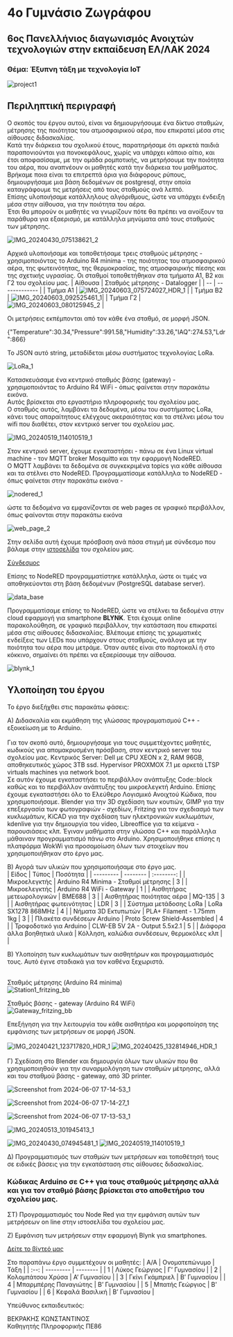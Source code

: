 # 4ο Γυμνάσιο Ζωγράφου
## 6ος Πανελλήνιος διαγωνισμός Ανοιχτών τεχνολογιών στην εκπαίδευση ΕΛ/ΛΑΚ 2024

### Θέμα: Έξυπνη τάξη με τεχνολογία ΙοΤ

![project1](https://github.com/4gymzogr/iot_project2024/assets/87853324/f94ea0c2-926a-4a54-b204-565a51ba112d)

## Περιληπτική περιγραφή


Ο σκοπός του έργου αυτού, είναι να δημιουργήσουμε ένα δίκτυο σταθμών, μέτρησης της ποιότητας του ατμοσφαιρικού αέρα, 
που επικρατεί μέσα στις αίθουσες διδασκαλίας.<br/> 
Κατά την διάρκεια του σχολικού έτους, παρατηρήσαμε ότι αρκετά παιδιά παραπονιούνται για πονοκεφάλους, χωρίς να υπάρχει κάποιο αίτιο, και έτσι αποφασίσαμε, με την
ομάδα ρομποτικής, να μετρήσουμε την ποιότητα του αέρα, που αναπνέουν οι μαθητές κατά την διάρκεια του μαθήματος.<br/> 
Βρήκαμε ποια είναι τα επιτρεπτά όρια για διάφορους ρύπους, δημιουργήσαμε μια βάση δεδομένων σε postgresql, στην οποία καταγράφουμε τις μετρήσεις από τους σταθμούς ανά λεπτό.<br/> 
Επίσης υλοποιήσαμε κατάλληλους αλγόριθμους, ώστε να υπάρχει ένδειξη μέσα στην αίθουσα, για την ποιότητα του αέρα.<br/> 
Έτσι θα μπορούν οι μαθητές να γνωρίζουν πότε θα πρέπει να ανοίξουν τα παράθυρα για εξαερισμό, με κατάλληλα μηνύματα από τους σταθμούς των μέτρησης.<br/> 

![IMG_20240430_075138621_2](https://github.com/4gymzogr/iot_project2024/assets/8081503/d011daa4-ae2a-4d72-b1fb-10d9a9ea7883)


Αρχικά υλοποιήσαμε και τοποθετήσαμε τρεις σταθμούς μέτρησης - χρησιμοποιόντας το Arduino R4 minima - της ποιότητας του ατμοσφαιρικού αέρα, της φωτεινότητας, της θερμοκρασίας, της ατμοσφαιρικής πίεσης και της σχετικής υγρασίας. 
Οι σταθμοί τοποθετήθηκαν στα τμήματα Α1, Β2 και Γ2 του σχολείου μας.
| Αίθουσα  | Σταθμός μέτρησης - Datalogger |
| -- | ------------- |
| Τμήμα A1  | ![IMG_20240603_075724027_HDR_1](https://github.com/4gymzogr/iot_project2024/assets/8081503/385b6781-912f-41cc-8218-4dca5b0abad2) |
| Τμήμα B2  | ![IMG_20240603_092525461_1](https://github.com/4gymzogr/iot_project2024/assets/8081503/a2a4bbdc-0a6e-459f-afb9-061b2df2ab6d)|
| Τμήμα Γ2  | ![IMG_20240603_080125945_2](https://github.com/4gymzogr/iot_project2024/assets/87853324/e5366de4-4b10-4454-af15-ff2d9397c04f) |

Οι μετρήσεις εκπέμπονται από τον κάθε ένα σταθμό, σε μορφή JSON.

{"Temperature":30.34,"Pressure":991.58,"Humidity":33.26,"IAQ":274.53,"Ldr":866}

To JSON αυτό string, μεταδίδεται μέσω συστήματος τεχνολογίας LoRa.<br>

![LoRa_1](https://github.com/4gymzogr/iot_project2024/assets/87853324/b603bc23-e0fd-462c-b29a-dbe4db8fa85c)

Κατασκευάσαμε ένα κεντρικό σταθμός βάσης (gateway) - χρησιμοποιόντας το Arduino R4 WiFi - όπως φαίνεται στην παρακάτω εικόνα. <br> Αυτός βρίσκεται στο εργαστήριο πληροφορικής του σχολείου μας. <br> Ο σταθμός αυτός, λαμβάνει τα δεδομένα, μέσω του συστήματος LoRa, κάνει τους απαραίτητους ελέγχους ακεραιότητας και τα στέλνει μέσω του wifi που διαθέτει, στον κεντρικό server του σχολείου μας. <br>

![IMG_20240519_114010519_1](https://github.com/4gymzogr/iot_project2024/assets/87853324/64f83150-eb06-4acd-91e7-8237ed5f53bc)

Στον κεντρικό server, έχουμε εγκαταστήσει - πάνω σε ένα Linux virtual machine - τον MQTT broker Mosquitto και την εφαρμογή NodeRED. <br>
O MQTT λαμβάνει τα δεδομένα σε συγκεκριμένα topics για κάθε αίθουσα και τα στέλνει στο NodeRED.
Προγραμματίσαμε κατάλληλα το NodeRED - όπως φαίνεται στην παρακάτω εικόνα - <br>

![nodered_1](https://github.com/4gymzogr/iot_project2024/assets/87853324/12886d14-20a8-4f19-bae5-82156ad9a543)

ώστε τα δεδομένα να εμφανίζονται σε web pages σε γραφικό περιβάλλον, όπως φαίνονται στην παρακάτω εικόνα <br>

![web_page_2](https://github.com/4gymzogr/iot_project2024/assets/87853324/65973eea-8608-4123-897e-92bcfca2d33f)

Στην σελίδα αυτή έχουμε πρόσβαση ανά πάσα στιγμή με σύνδεσμο που βάλαμε στην  [ιστοσελίδα](https://4gym-zograf.att.sch.gr/) του σχολείου μας.<br>

[Σύνδεσμος](http://zograf4lyk.lserveradmin.gr:1880/ui/#!/0?socketid=U6ivv_HBO9mLjVnQAACe) 

Επίσης το NodeRED προγραμματίστηκε κατάλληλα, ώστε οι τιμές να αποθηκεύονται στη βάση δεδομένων (PostgreSQL database server).<br>

![data_base](https://github.com/4gymzogr/iot_project2024/assets/87853324/9c8928e6-126d-492f-b4a2-57b2609fd3d0)

Προγραμματίσαμε επίσης το NodeRED, ώστε να στέλνει τα δεδομένα στην cloud εφαρμογή για smartphone **BLYNK**. Έτσι έχουμε online παρακολούθηση, σε γραφικό 
περιβάλλον, την κατάσταση που επικρατεί μέσα στις αίθουσες διδασκαλίας. Βλέπουμε επίσης τις χρωματικές ενδείξεις των LEDs που υπάρχουν στους σταθμούς, ανάλογα με την ποιότητα του αέρα που μετράμε. Όταν αυτές είναι στο πορτοκαλί ή στο κόκκινο, σημαίνει ότι πρέπει να εξαερίσουμε την αίθουσα.<br>

![blynk_1](https://github.com/4gymzogr/iot_project2024/assets/87853324/0fddb245-e5a2-4ad7-a94e-7db130d6a3f9)


## Υλοποίηση του έργου

Το έργο διεξήχθει στις παρακάτω φάσεις:

Α) Διδασκαλία και εκμάθηση της γλώσσας προγραματισμού C++ - εξοικείωση με το Arduino. <br> <br>
Για τον σκοπό αυτό, δημιουργήσαμε για τους συμμετέχοντες μαθητές, κωδικούς για απομακρυσμένη πρόσβαση, στον κεντρικό server του σχολείου μας.
Κεντρικός Server: Dell με CPU XEON x 2, RAM 96GB, αποθηκευτικός χώρος 3ΤΒ ssd. Hypervisor PROXMOX 7.1 με αρκετά LTSP virtuals machines για network boot.  
Σε αυτόν έχουμε εγκαταστήσει το περιβάλλον ανάπτυξης Code::block καθώς και το περιβάλλον ανάπτυξης του μικροελεγκτή Arduino. 
Επίσης έχουμε εγκαταστήσει όλο το Ελεύθερο Λογισμικό Ανοιχτού Κώδικα, που χρησιμοποιήσαμε. Blender για την 3D σχεδίαση των κουτιών, GIMP για την επεξεργασία των φωτογραφιών - σχεδίων,
Fritzing για τον σχεδιασμό των κυκλωμάτων, KiCAD για την σχεδίαση των ηλεκτρονικών κυκλωμάτων, kdenlive για την δημιουργία του video, Libreoffice για τα κείμενα - παρουσιάσεις κλπ.
Έγιναν μαθήματα στην γλώσσα C++ και παράλληλα μάθαιναν προγραμματισμό πάνω στο Αrduino. Χρησιμοποιήθηκε επίσης η πλατφόρμα WokWi για προσομοίωση όλων
των στοιχείων που χρησιμοποιήθηκαν στο έργο μας.

B) Αγορά των υλικών που χρησιμοποιήσαμε στο έργο μας. <br>
| Είδος  | Τύπος | Ποσότητα |
| --------- | -------- | :--------: |
| Μικροελεγκτής  | Arduino R4 Minima - Σταθμοί μέτρησης | 3 |
| Μικροελεγκτής  | Arduino R4 WiFi - Gateway | 1 |
| Αισθητήρας μετεωρολογικών  | BME688 | 3 |
| Αισθητήρας ποιότητας αέρα  | MQ-135 | 3 |
| Αισθητήρας φωτεινότητας  | LDR | 3 |
| Σύστημα μετάδοσης LoRa  | LoRa SX1278 868MHz | 4 |
| Νήματα 3D Εκτυπωτών | PLA+ Filament - 1.75mm 1kg | 3 |
| Πλακέτα συνδέσεων Arduino | Proto Screw Shield-Assembled | 4 |
| Τροφοδοτικό για Arduino | CLW-EB 5V 2A - Output 5.5x2.1 | 5 | 
| Διάφορα άλλα βοηθητικά υλικά | Κόλληση, καλώδια συνδέσεων, θερμοκόλες κλπ | | 


B) Υλοποίηση των κυκλωμάτων των αισθητήρων και προγραμματισμός τους. Αυτό έγινε σταδιακά για τον καθένα ξεχωριστά.<br> <br>

Σταθμός μέτρησης (Arduino R4 minima) <br>
![Station1_fritzing_bb](https://github.com/4gymzogr/iot_project2024/assets/87853324/e6459a42-dd56-4bd2-a3b2-2577513079a5)


Σταθμός βάσης - gateway (Arduino R4 WiFi) <br>
![Gateway_fritzing_bb](https://github.com/4gymzogr/iot_project2024/assets/87853324/161796f0-4428-48fe-9f67-b8d5eac88a44)

  
Επεξήγηση για την λειτουργία του κάθε αισθητήρα και μορφοποίηση της εμφάνισης των μετρήσεων σε μορφή JSON. <br> <br>
![IMG_20240421_123717820_HDR_1](https://github.com/4gymzogr/iot_project2024/assets/87853324/a03e173e-499b-49a0-ba0e-679280caf565)
![IMG_20240425_132814946_HDR_1](https://github.com/4gymzogr/iot_project2024/assets/87853324/19d3e317-ebb9-4295-88c1-f42642c1a13e)
<br> <br>
Γ) Σχεδίαση στο Blender και δημιουργία όλων των υλικών που θα χρησιμοποιηθούν για την συναρμολόγηση των σταθμών μέτρησης, αλλά και του σταθμού βάσης - gateway, από 3D printer.

![Screenshot from 2024-06-07 17-14-53_1](https://github.com/4gymzogr/iot_project2024/assets/87853324/3d05f530-dccc-4e7f-ab0c-346b142649f4)

![Screenshot from 2024-06-07 17-14-27_1](https://github.com/4gymzogr/iot_project2024/assets/87853324/3434cf6f-5e73-4631-afe9-0f33a192586c)

![Screenshot from 2024-06-07 17-13-53_1](https://github.com/4gymzogr/iot_project2024/assets/87853324/090057b8-b372-4069-988a-347e06bc7a43)

![IMG_20240513_101945413_1](https://github.com/4gymzogr/iot_project2024/assets/87853324/6f80e4c0-d985-4c7d-b346-1a38384e2fbb)

![IMG_20240430_074945481_1](https://github.com/4gymzogr/iot_project2024/assets/87853324/82915f54-56a3-4d1f-a7ca-d63c1917a002)
![IMG_20240519_114010519_1](https://github.com/4gymzogr/iot_project2024/assets/87853324/b67668b1-b86c-46fc-a145-198b05445ddd)

Δ) Προγραμματισμός των σταθμών των μετρήσεων και τοποθέτησή τους σε ειδικές βάσεις για την εγκατάσταση στις αίθουσες διδασκαλίας.
### Κώδικας Arduino σε C++ για τους σταθμούς μέτρησης αλλά και για τον σταθμό βάσης βρίσκεται στο αποθετήριο του σχολείου μας.

ΣΤ) Προγραμματισμός του Node Red για την εμφάνιση αυτών των μετρήσεων on line στην ιστοσελίδα του σχολείου μας. 
    
Z) Εμφάνιση των μετρήσεων στην εφαρμογή Blynk για smartphones.

[Δείτε το βίντεό μας](https://www.youtube.com/watch?v=hYYW9hXNoDM) 

Στο παραπάνω έργο συμμετέχουν οι μαθητές:
| A/A | Ονοματεπώνυμο  | Τάξη |
| :--: | --------- | --------  |
| 1 | Λύκος Γεώργιος	  | Γ’ Γυμνασίου |
| 2 | Κολομπάτσου Χρύσα	  | Α’ Γυμνασίου |
| 3 | Γκίνι Γκάμπριελ	  | Β’ Γυμνασίου |
| 4 | Μπαρμπέρης Παναγιώτης  | Β’ Γυμνασίου |
| 5 | Μπατής Γεώργιος  | Β' Γυμνασίου |
| 6 | Κεφαλά Βασιλική  | Β’ Γυμνασίου |



Υπεύθυνος εκπαιδευτικός:<br>

ΒΕΚΡΑΚΗΣ ΚΩΝΣΤΑΝΤΙΝΟΣ <br>
Καθηγητής Πληροφορικής ΠΕ86










